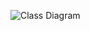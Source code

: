 ![Class Diagram](https://www.plantuml.com/plantuml/proxy?src=https://raw.githubusercontent.com/IIAu2/IIAu2/1-implement-mods-uml-diagram/modlist/UML/modlist.puml)